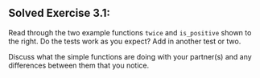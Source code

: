 ## Solved Exercise 3.1:

Read through the two example functions `twice` and `is_positive` shown to the right. Do the tests work as you expect? Add in another test or two. 

Discuss what the simple functions are doing with your partner(s) and any differences between them that you notice. 
